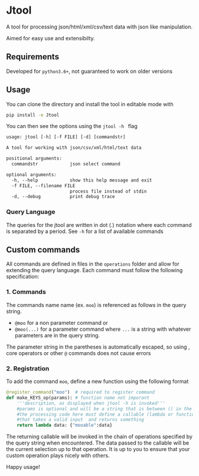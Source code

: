 # Jtool

A tool for processing json/html/xml/csv/text data with json like manipulation. 

Aimed for easy use and extensibilty. 

## Requirements

Developed for `python3.6+`, not guaranteed to work on older versions

## Usage

You can clone the directory and install the tool in editable mode with 

```sh
pip install -e Jtool
```

You can then see the options using the `jtool -h ` flag

```txt
usage: jtool [-h] [-f FILE] [-d] [commandstr]

A tool for working with json/csv/xml/html/text data

positional arguments:
  commandstr            json select command

optional arguments:
  -h, --help            show this help message and exit
  -f FILE, --filename FILE
                        process file instead of stdin
  -d, --debug           print debug trace
```

### Query Language

The queries for the jtool are written in dot (.) notation where each command is separated by a period. 
See `-h` for a list of available commands


## Custom commands

All commands are defined in files in the `operations` folder and allow for extending the query language. 
Each command must follow the following specification:

### 1. Commands
The commands name  name (ex. `moo`) is referenced as follows in the query string.
*  `@moo` for a non parameter command or
*  `@moo(...)` for a parameter command where `...` is a string with whatever parameters are in the query string. 

The parameter string in the paretheses is automatically escaped, so using , core operators or other `@` commands does not cause errors

### 2. Registration
To add the command `moo`, define a new function using the following format 

```python
@register_command("moo")  # required to register command
def make_KEYS_op(params): # function name not imporant
    '''description, as displayed when jtool -h is invoked'''
    #params is optional and will be a string that is between () in the command spec
    #the processing code here must define a callable (lambda or function)
    #that takes a valid input  and returns something
    return lambda data: {"mooable":data}

```

The returning callable will be invoked in the chain of operations specified by the query string when encountered. 
The data passed to the callable will be the current selection up to that operation. It is up to you to ensure that your custom
operation plays nicely with others. 

Happy usage!


